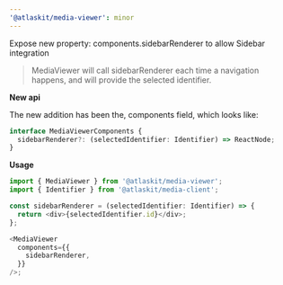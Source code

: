 ```yaml
---
'@atlaskit/media-viewer': minor
---
```


Expose new property: components.sidebarRenderer to allow Sidebar integration

> MediaViewer will call sidebarRenderer each time a navigation happens, and will provide the selected identifier.

**New api**

The new addition has been the, components field, which looks like:

```typescript
interface MediaViewerComponents {
  sidebarRenderer?: (selectedIdentifier: Identifier) => ReactNode;
}
```

**Usage**

```typescript
import { MediaViewer } from '@atlaskit/media-viewer';
import { Identifier } from '@atlaskit/media-client';

const sidebarRenderer = (selectedIdentifier: Identifier) => {
  return <div>{selectedIdentifier.id}</div>;
};

<MediaViewer
  components={{
    sidebarRenderer,
  }}
/>;
```
